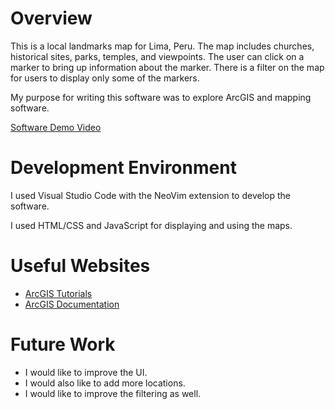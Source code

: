 # Overview

This is a local landmarks map for Lima, Peru. The map includes churches, historical sites, parks, temples, and viewpoints. The user can click on a marker to bring up information about the marker. There is a filter on the map for users to display only some of the markers.

My purpose for writing this software was to explore ArcGIS and mapping software.

[Software Demo Video](https://youtu.be/JeOreRufkPM)

# Development Environment

I used Visual Studio Code with the NeoVim extension to develop the software.

I used HTML/CSS and JavaScript for displaying and using the maps.

# Useful Websites

* [ArcGIS Tutorials](https://developers.arcgis.com/documentation/portal-and-data-services/tutorials/)
* [ArcGIS Documentation](https://developers.arcgis.com/documentation/)

# Future Work

* I would like to improve the UI.
* I would also like to add more locations.
* I would like to improve the filtering as well.